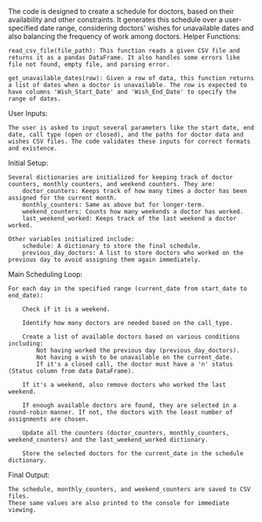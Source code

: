The code is designed to create a schedule for doctors, based on their availability and other constraints. It generates this schedule over a user-specified date range, considering doctors' wishes for unavailable dates and also balancing the frequency of work among doctors.
Helper Functions:

    read_csv_file(file_path): This function reads a given CSV file and returns it as a pandas DataFrame. It also handles some errors like file not found, empty file, and parsing error.

    get_unavailable_dates(row): Given a row of data, this function returns a list of dates when a doctor is unavailable. The row is expected to have columns 'Wish_Start_Date' and 'Wish_End_Date' to specify the range of dates.

User Inputs:

    The user is asked to input several parameters like the start date, end date, call type (open or closed), and the paths for doctor data and wishes CSV files. The code validates these inputs for correct formats and existence.

Initial Setup:

    Several dictionaries are initialized for keeping track of doctor counters, monthly counters, and weekend counters. They are:
        doctor_counters: Keeps track of how many times a doctor has been assigned for the current month.
        monthly_counters: Same as above but for longer-term.
        weekend_counters: Counts how many weekends a doctor has worked.
        last_weekend_worked: Keeps track of the last weekend a doctor worked.

    Other variables initialized include:
        schedule: A dictionary to store the final schedule.
        previous_day_doctors: A list to store doctors who worked on the previous day to avoid assigning them again immediately.

Main Scheduling Loop:

    For each day in the specified range (current_date from start_date to end_date):

        Check if it is a weekend.

        Identify how many doctors are needed based on the call_type.

        Create a list of available doctors based on various conditions including:
            Not having worked the previous day (previous_day_doctors).
            Not having a wish to be unavailable on the current_date.
            If it's a closed call, the doctor must have a 'n' status (Status column from data DataFrame).

        If it's a weekend, also remove doctors who worked the last weekend.

        If enough available doctors are found, they are selected in a round-robin manner. If not, the doctors with the least number of assignments are chosen.

        Update all the counters (doctor_counters, monthly_counters, weekend_counters) and the last_weekend_worked dictionary.

        Store the selected doctors for the current_date in the schedule dictionary.

Final Output:

    The schedule, monthly_counters, and weekend_counters are saved to CSV files.
    These same values are also printed to the console for immediate viewing.
